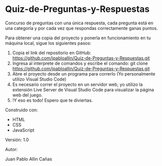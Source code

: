 # Quiz-de-Preguntas-y-Respuestas

Concurso de preguntas con una única respuesta, cada pregunta está en una categoría y por cada vez que respondas correctamente ganas puntos.

Para obtener una copia del proyecto y ponerla en funcionamiento en tu máquina local, sigue los siguientes pasos:

1. Copia el link del repositorio en GitHub: https://github.com/jpabloallin/Quiz-de-Preguntas-y-Respuestas.git
2. Ingresa al interprete de comandos y escribe el comando: git clone https://github.com/jpabloallin/Quiz-de-Preguntas-y-Respuestas.git
3. Abre el proyecto desde un programa para correrlo (Yo personalmente utilizo Visual Studio Code)
4. Es necesario correr el proyecto en un servidor web, yo utilizo la extensión Live Server de Visual Studio Code para visualizar la página web del juego.
5. !Y eso es todo! Espero que te diviertas.

Construido con:

- HTML
- CSS
- JavaScript

Versión: 1.0

Autor:

Juan Pablo Allin Cañas

 

